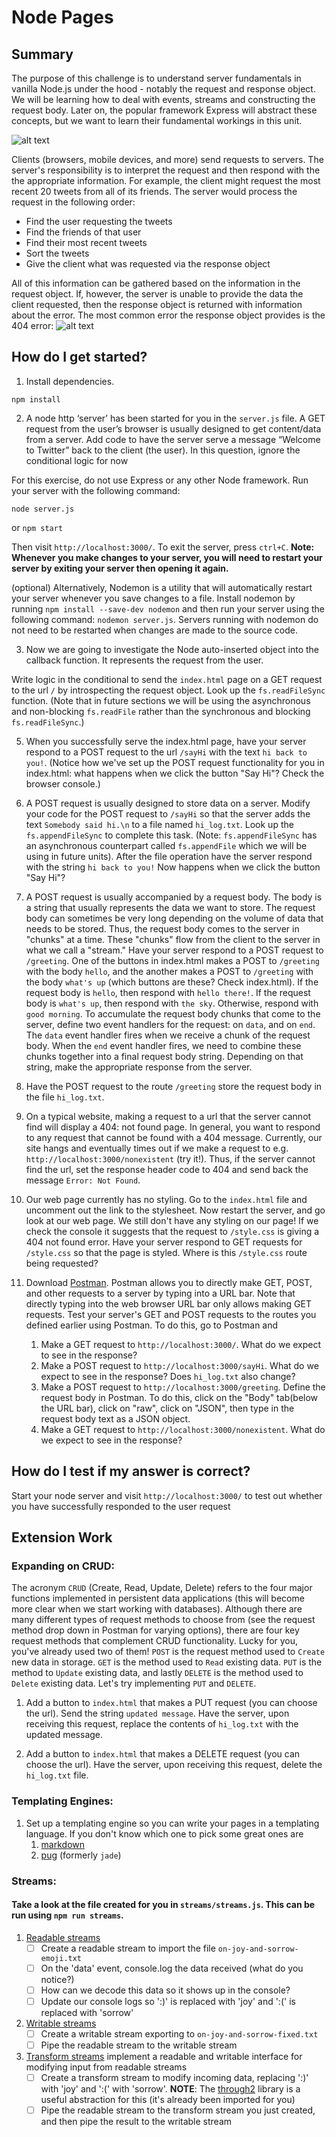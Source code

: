 # Node Pages

## Summary
The purpose of this challenge is to understand server fundamentals in vanilla Node.js under the hood - notably the request and response object. We will be learning how to deal with events, streams and constructing the request body. Later on, the popular framework Express will abstract these concepts, but we want to learn their fundamental workings in this unit.

![alt text](https://gregorybeamer.files.wordpress.com/2009/12/request_response5b35d.png)

Clients (browsers, mobile devices, and more) send requests to servers. The server's responsibility is to interpret the request and then respond with the the appropriate information. For example, the client might request the most recent 20 tweets from all of its friends. The server would process the request in the following order:

 - Find the user requesting the tweets
 - Find the friends of that user
 - Find their most recent tweets
 - Sort the tweets
 - Give the client what was requested via the response object

All of this information can be gathered based on the information in the request object. If, however, the server is unable to provide the data the client requested, then the response object is returned with information about the error. The most common error the response object provides is the 404 error:
![alt text](http://www.404errorpages.com/images/image003.png)

## How do I get started?

1. Install dependencies.

````
npm install
````

2. A node http ‘server’ has been started for you in the `server.js` file. A GET request from the user’s browser is usually designed to get content/data from a server. Add code to have the server serve a message “Welcome to Twitter” back to the client (the user). In this question, ignore the conditional logic for now

For this exercise, do not use Express or any other Node framework. Run your server with the following command:

````
node server.js
````

or `npm start`

Then visit `http://localhost:3000/`. To exit the server, press `ctrl+C`.
 **Note: Whenever you make changes to your server, you will need to restart your server by exiting your server then opening it again.**

(optional) Alternatively, Nodemon is a utility that will automatically restart your server whenever you save changes to a file. Install nodemon by running ```npm install --save-dev nodemon``` and then run your server using the following command: ```nodemon server.js```. Servers running with nodemon do not need to be restarted when changes are made to the source code.

3. Now we are going to investigate the Node auto-inserted object into the callback function. It represents the request from the user.

Write logic in the conditional to send the `index.html` page on a GET request to the url `/` by introspecting the request object. Look up the `fs.readFileSync` function. (Note that in future sections we will be using the asynchronous and non-blocking `fs.readFile` rather than the synchronous and blocking `fs.readFileSync`.)

5. When you successfully serve the index.html page, have your server respond to a POST request to the url `/sayHi` with the text `hi back to you!`. (Notice how we've set up the POST request functionality for you in index.html: what happens when we click the button "Say Hi"? Check the browser console.)

6. A POST request is usually designed to store data on a server. Modify your code for the POST request to `/sayHi` so that the server adds the text `Somebody said hi.\n` to a file named `hi_log.txt`. Look up the `fs.appendFileSync` to complete this task. (Note: ```fs.appendFileSync``` has an asynchronous counterpart called ```fs.appendFile``` which we will be using in future units). After the file operation have the server respond with the string `hi back to you!` Now happens when we click the button "Say Hi"?

7. A POST request is usually accompanied by a request body. The body is a string that usually represents the data we want to store. The request body can sometimes be very long depending on the volume of data that needs to be stored. Thus, the request body comes to the server in "chunks" at a time. These "chunks" flow from the client to the server in what we call a "stream."
Have your server respond to a POST request to `/greeting`. One of the buttons in index.html makes a POST to `/greeting` with the body `hello`, and the another makes a POST to `/greeting` with the body `what's up` (which buttons are these? Check index.html). If the request body is `hello`, then respond with `hello there!`. If the request body is `what's up`, then respond with `the sky`. Otherwise, respond with `good morning`.
To accumulate the request body chunks that come to the server, define two event handlers for the request: on `data`, and on `end`. The `data` event handler fires when we receive a chunk of the request body. When the `end` event handler fires, we need to combine these chunks together into a final request body string. Depending on that string, make the appropriate response from the server.

8. Have the POST request to the route `/greeting` store the request body in the file `hi_log.txt`.

9. On a typical website, making a request to a url that the server cannot find will display a 404: not found page. In general, you want to respond to any request that cannot be found with a 404 message. Currently, our site hangs and eventually times out if we make a request to e.g. `http://localhost:3000/nonexistent` (try it!). Thus, if the server cannot find the url, set the response header code to 404 and send back the message `Error: Not Found`.

10. Our web page currently has no styling. Go to the `index.html` file and uncomment out the link to the stylesheet. Now restart the server, and go look at our web page. We still don't have any styling on our page! If we check the console it suggests that the request to `/style.css` is giving a 404 not found error. Have your server respond to GET requests for `/style.css` so that the page is styled. Where is this `/style.css` route being requested?

11. Download [Postman](https://www.getpostman.com/). Postman allows you to directly make GET, POST, and other requests to a server by typing into a URL bar. Note that directly typing into the web browser URL bar only allows making GET requests. Test your server's GET and POST requests to the routes you defined earlier using Postman. To do this, go to Postman and
    1. Make a GET request to `http://localhost:3000/`. What do we expect to see in the response?
    2. Make a POST request to `http://localhost:3000/sayHi`. What do we expect to see in the response? Does `hi_log.txt` also change?
    3. Make a POST request to `http://localhost:3000/greeting`. Define the request body in Postman. To do this, click on the "Body" tab(below the URL bar), click on "raw", click on "JSON", then type in the request body text as a JSON object.
    4. Make a GET request to `http://localhost:3000/nonexistent`. What do we expect to see in the response?

## How do I test if my answer is correct?

Start your node server and visit `http://localhost:3000/` to test out whether you have successfully responded to the user request

## Extension Work

### Expanding on CRUD:

The acronym `CRUD` (Create, Read, Update, Delete) refers to the four major functions implemented in persistent data applications (this will become more clear when we start working with databases). Although there are many different types of request methods to choose from (see the request method drop down in Postman for varying options), there are four key request methods that complement CRUD functionality. Lucky for you, you've already used two of them! `POST` is the request method used to `Create` new data in storage. `GET` is the method used to `Read` existing data. `PUT` is the method to `Update` existing data, and lastly `DELETE` is the method used to `Delete` existing data. Let's try implementing `PUT` and `DELETE`.

1. Add a button to `index.html` that makes a PUT request (you can choose the url). Send the string `updated message`. Have the server, upon receiving this request, replace the contents of `hi_log.txt` with the updated message.

2. Add a button to `index.html` that makes a DELETE request (you can choose the url). Have the server, upon receiving this request, delete the `hi_log.txt` file.

### Templating Engines:

1. Set up a templating engine so you can write your pages in a templating language. If you don't know which one to pick some great ones are
    1. [markdown](http://daringfireball.net/projects/markdown/)
    2. [pug](https://pugjs.org/) (formerly `jade`)

### Streams:
#### Take a look at the file created for you in `streams/streams.js`. This can be run using `npm run streams`.
1. [Readable streams](https://nodejs.org/api/stream.html#stream_readable_streams)
    - [ ] Create a readable stream to import the file `on-joy-and-sorrow-emoji.txt`
    - [ ] On the 'data' event, console.log the data received (what do you notice?)
    - [ ] How can we decode this data so it shows up in the console?
    - [ ] Update our console logs so ':)' is replaced with 'joy' and ':(' is replaced with 'sorrow'
2. [Writable streams](https://nodejs.org/api/stream.html#stream_writable_streams)
   - [ ] Create a writable stream exporting to `on-joy-and-sorrow-fixed.txt`
   - [ ] Pipe the readable stream to the writable stream
3. [Transform streams](https://nodejs.org/api/stream.html#stream_duplex_and_transform_streams) implement a readable and writable interface for modifying input from readable streams
   - [ ] Create a transform stream to modify incoming data, replacing ':)' with 'joy' and ':(' with 'sorrow'.
   **NOTE**: The [through2](https://www.npmjs.com/package/through2) library is a useful abstraction for this (it's already been imported for you)
   - [ ] Pipe the readable stream to the transform stream you just created, and then pipe the result to the writable stream
